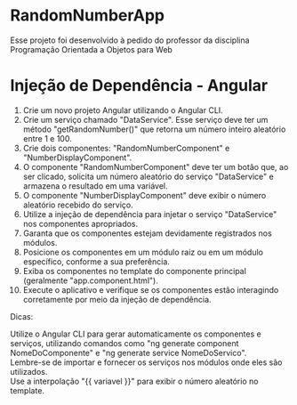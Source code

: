 # RandomNumberApp

Esse projeto foi desenvolvido à pedido do professor da disciplina Programação Orientada a Objetos para Web

# Injeção de Dependência - Angular

1. Crie um novo projeto Angular utilizando o Angular CLI.
2. Crie um serviço chamado "DataService". Esse serviço deve ter um método "getRandomNumber()" que retorna um número inteiro aleatório entre 1 e 100.
3. Crie dois componentes: "RandomNumberComponent" e "NumberDisplayComponent".
4. O componente "RandomNumberComponent" deve ter um botão que, ao ser clicado, solicita um número aleatório do serviço "DataService" e armazena o resultado em uma variável.
5. O componente "NumberDisplayComponent" deve exibir o número aleatório recebido do serviço.
6. Utilize a injeção de dependência para injetar o serviço "DataService" nos componentes apropriados.
7. Garanta que os componentes estejam devidamente registrados nos módulos.
8. Posicione os componentes em um módulo raiz ou em um módulo específico, conforme a sua preferência.
9. Exiba os componentes no template do componente principal (geralmente "app.component.html").
10. Execute o aplicativo e verifique se os componentes estão interagindo corretamente por meio da injeção de dependência.

Dicas:

Utilize o Angular CLI para gerar automaticamente os componentes e serviços, utilizando comandos como "ng generate component NomeDoComponente" e "ng generate service NomeDoServico".<br>
Lembre-se de importar e fornecer os serviços nos módulos onde eles são utilizados.<br>
Use a interpolação "{{ variavel }}" para exibir o número aleatório no template.
